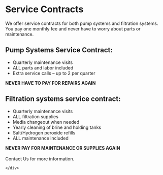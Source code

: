 <script src="{{ '/js/collapsible.js?v=' | append: site.github.build_revision | relative_url }}"></script>

<div id="root">
    <div id="serviceContracts">
        <h1 class="serviceContracts-header">Service Contracts</h1>
        <div class="content">
            We offer service contracts for both pump systems and filtration systems.  You pay one monthly fee and never have to worry about parts or maintenance.
            <div class="outerList">
                <div class="listHeader">
                    <h2>Pump Systems Service Contract:</h2>
                </div>
                <div class = "list, left">
                    <ul>
                        <li>Quarterly maintenance visits</li>
                        <li>ALL parts and labor included</li>
                        <li>Extra service calls – up to 2 per quarter</li>
                    </ul>
                </div>
                <div class="listFooter">
                    <b>NEVER HAVE TO PAY FOR REPAIRS AGAIN</b>
                </div>
            </div>
            <div class="outerList">
                <div class = "listHeader">
                    <h2>Filtration systems service contract:</h2>
                </div>
                <div class = "list">
                    <ul>
                        <li>Quarterly maintenance visits</li>
                        <li>ALL filtration supplies</li>
                        <li>Media changeout when needed</li>
                        <li>Yearly cleaning of brine and holding tanks</li>
                        <li>Salt/Hydrogen peroxide refills</li>
                        <li>ALL maintenance included</li>
                    </ul>
                </div>
                <div class="listFooter">
                    <b>NEVER PAY FOR MAINTENANCE OR SUPPLIES AGAIN</b>
                </div>
            </div>
            <br>
            <a>Contact Us for more information.</a>
        </div>
        
    </div>
</div>
